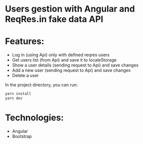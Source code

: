 # Users gestion with Angular and ReqRes.in fake data API

# Features:

- Log in (using Api) only with defined reqres users
- Get users list (from Api) and save it to localeStorage
- Show a user details (sending request to Api) and save changes
- Add a new user (sending request to Api) and save changes
- Delete a user

In the project directory, you can run:

```sh
yarn install
yarn dev
```

# Technologies:

- Angular
- Bootstrap

